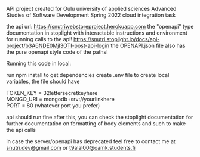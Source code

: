 API project created for Oulu university of applied sciences 
Advanced Studies of Software Development Spring 2022 cloud integration task

the api url:
https://snutriwebstoreproject.herokuapp.com
the "openapi" type documentation in stoplight with interactable instructions
and environment for running calls to the api!
https://snutri.stoplight.io/docs/api-project/b3A6NDE0MjI3OTI-post-api-login
the OPENAPI.json file also has the pure openapi style code of the paths!

Running this code in local:

run npm install to get dependencies
create .env file to create local variables, the file should have

TOKEN_KEY = 32lettersecretkeyhere  
MONGO_URI = mongodb+srv://yourlinkhere  
PORT = 80 (whatever port you prefer)  

api should run fine after this, you can check the stoplight documentation for further 
documentation on formatting of body elements and such to make the api calls

in case the server/openapi has deprecated feel free to contact me at snutri.dev@gmail.com or t9alal00@oamk.students.fi
